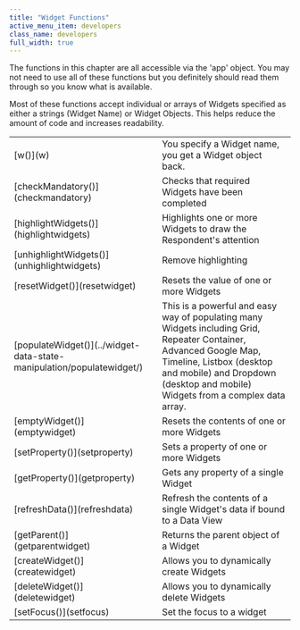 ```yaml
---
title: "Widget Functions"
active_menu_item: developers
class_name: developers
full_width: true
---
```



The functions in this chapter are all accessible via the 'app' object. You may not need to use all of these functions but you definitely should read them through so you know what is available.

Most of these functions accept individual or arrays of Widgets specified as either a strings (Widget Name) or Widget Objects. This helps reduce the amount of code and increases readability.

<table>
<tr>
<td width="149">
[w()](w)

</td>
<td width="12">
</td>
<td width="719">
You specify a Widget name, you get a Widget object back.

</td>
</tr>
<tr>
<td width="149">
[checkMandatory()](checkmandatory)

</td>
<td width="12">
</td>
<td width="719">
Checks that required Widgets have been completed

</td>
</tr>
<tr>
<td width="149">
[highlightWidgets()](highlightwidgets)

</td>
<td width="12">
</td>
<td width="719">
Highlights one or more Widgets to draw the Respondent's attention

</td>
</tr>
<tr>
<td width="149">
[unhighlightWidgets()](unhighlightwidgets)

</td>
<td width="12">
</td>
<td width="719">
Remove highlighting

</td>
</tr>
<tr>
<td width="149">
[resetWidget()](resetwidget)

</td>
<td width="12">
</td>
<td width="719">
Resets the value of one or more Widgets

</td>
</tr>
<tr>
<td width="149">
[populateWidget()](../widget-data-state-manipulation/populatewidget/)

</td>
<td width="12">
</td>
<td width="719">
This is a powerful and easy way of populating many Widgets including Grid, Repeater Container, Advanced Google Map, Timeline, Listbox (desktop and mobile) and Dropdown (desktop and mobile) Widgets from a complex data array.

</td>
</tr>
<tr>
<td width="149">
[emptyWidget()](emptywidget)

</td>
<td width="12">
</td>
<td width="719">
Resets the contents of one or more Widgets

</td>
</tr>
<tr>
<td width="149">
[setProperty()](setproperty)

</td>
<td width="12">
</td>
<td width="719">
Sets a property of one or more Widgets

</td>
</tr>
<tr>
<td width="149">
[getProperty()](getproperty)

</td>
<td width="12">
</td>
<td width="719">
Gets any property of a single Widget

</td>
</tr>
<tr>
<td width="149">
[refreshData()](refreshdata)

</td>
<td width="12">
</td>
<td width="719">
Refresh the contents of a single Widget's data if bound to a Data View

</td>
</tr>
<tr>
<td width="149">
[getParent()](getparentwidget)

</td>
<td width="12">
</td>
<td width="719">
Returns the parent object of a Widget

</td>
</tr>
<tr>
<td width="149">
[createWidget()](createwidget)

</td>
<td width="12">
</td>
<td width="719">
Allows you to dynamically create Widgets

</td>
</tr>
<tr>
<td width="149">
[deleteWidget()](deletewidget)

</td>
<td width="12">
</td>
<td width="719">
Allows you to dynamically delete Widgets

</td>
</tr>
<tr>
<td width="149">
[setFocus()](setfocus)

</td>
<td width="12">
</td>
<td width="719">
Set the focus to a widget

</td>
</tr>
</table>

